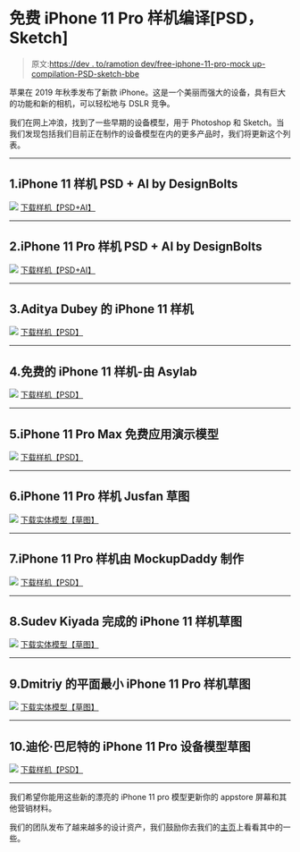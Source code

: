 # 免费 iPhone 11 Pro 样机编译[PSD，Sketch]

> 原文:[https://dev . to/ramotion dev/free-iphone-11-pro-mock up-compilation-PSD-sketch-bbe](https://dev.to/ramotiondev/free-iphone-11-pro-mockup-compilation-psd-sketch-bbe)

苹果在 2019 年秋季发布了新款 iPhone。这是一个美丽而强大的设备，具有巨大的功能和新的相机，可以轻松地与 DSLR 竞争。

我们在网上冲浪，找到了一些早期的设备模型，用于 Photoshop 和 Sketch。当我们发现包括我们目前正在制作的设备模型在内的更多产品时，我们将更新这个列表。

* * *

## 1.iPhone 11 样机 PSD + AI by DesignBolts

[![](img/d3011ff04e664443933ad2def8a73716.png)](https://res.cloudinary.com/practicaldev/image/fetch/s--KwUXVsWs--/c_limit%2Cf_auto%2Cfl_progressive%2Cq_auto%2Cw_880/https://store.ramotion.com/blog/conteimg/2019/09/1_Free-iPhone-11-Mockup-PSD-Ai.jpg) 
[下载样机【PSD+AI】](https://www.designbolts.com/thanks-your-download-is-starting/?dlm-dp-dl=72815)

* * *

## 2.iPhone 11 Pro 样机 PSD + AI by DesignBolts

[![](img/7cf9e000fca563d20ea7e7df1f459c0e.png)](https://res.cloudinary.com/practicaldev/image/fetch/s--o26XAda8--/c_limit%2Cf_auto%2Cfl_progressive%2Cq_auto%2Cw_880/https://store.ramotion.com/blog/conteimg/2019/09/2_Free-iPhone-11-Pro-iPhone-11-Pro-Max-Mockup-PSD-Ai.jpg) 
[下载样机【PSD+AI】](https://www.designbolts.com/download/72817/)

* * *

## 3.Aditya Dubey 的 iPhone 11 样机

[![](img/49a6909494678a89fd544bb906f0a48a.png)](https://res.cloudinary.com/practicaldev/image/fetch/s--y2OE4MPT--/c_limit%2Cf_auto%2Cfl_progressive%2Cq_auto%2Cw_880/https://store.ramotion.com/blog/conteimg/2019/09/3_iPhone_11_Mockups.png) 
[下载样机【PSD】](https://www.dropbox.com/s/n6llmwz7h1hrz01/iPhone%2011%20PSD%20Mockup.zip?dl=0)

* * *

## 4.免费的 iPhone 11 样机-由 Asylab

[![](img/86cac73dea4991061f3fa81acfb3c8e8.png)](https://res.cloudinary.com/practicaldev/image/fetch/s--Z0pRy5RO--/c_limit%2Cf_auto%2Cfl_progressive%2Cq_auto%2Cw_880/https://store.ramotion.com/blog/conteimg/2019/09/4_Frebie_iPhone_11_Mockups.png) 
[下载样机【PSD】](https://www.asylab.com/post/iphone-11-mockup)

* * *

## 5.iPhone 11 Pro Max 免费应用演示模型

[![](img/eb76a9b6af97510f49056a3a1d5f1d27.png)](https://res.cloudinary.com/practicaldev/image/fetch/s--8QqwDs70--/c_limit%2Cf_auto%2Cfl_progressive%2Cq_auto%2Cw_880/https://store.ramotion.com/blog/conteimg/2019/09/5_iPhone-11-Pro-Max-Free-App-Presentation-Mockup-1000x750.png) 
[下载样机【PSD】](https://mockup-world-hq.s3.amazonaws.com/iPhone-11-Pro-Max-Free-App-Presentation-Mockup.zip?AWSAccessKeyId=AKIAIBASNVW2SKQV5JMQ&Expires=1568712662&Signature=cFvuAU1SHqo2okhnmUxQ4%2FPOzfY%3D)

* * *

## 6.iPhone 11 Pro 样机 Jusfan 草图

[![](img/7ef9c1e2e9a58176520f9e0d15bda8bb.png)](https://res.cloudinary.com/practicaldev/image/fetch/s--9zEbS1n---/c_limit%2Cf_auto%2Cfl_progressive%2Cq_auto%2Cw_880/https://store.ramotion.com/blog/conteimg/2019/09/6_iPhone_11_Pro.jpg) 
[下载实体模型【草图】](https://dribbble.com/shots/7141233-Freebie-iPhone-11-Pro-Mockup-Sketch/attachments/3492?mode=download)

* * *

## 7.iPhone 11 Pro 样机由 MockupDaddy 制作

[![](img/035e440a4907c12f57f088c4ecf084ef.png)](https://res.cloudinary.com/practicaldev/image/fetch/s--3u6PbCxF--/c_limit%2Cf_auto%2Cfl_progressive%2Cq_auto%2Cw_880/https://store.ramotion.com/blog/conteimg/2019/09/7_iphone_11_pro_mockup.jpg) 
[下载样机【PSD】](https://www.mockupdaddy.com/download/free-download-iphone-11-pro-mockup/#)

* * *

## 8.Sudev Kiyada 完成的 iPhone 11 样机草图

[![](img/51ed4453b02c9b5c2213ce30a2cd991d.png)](https://res.cloudinary.com/practicaldev/image/fetch/s--Z7aQ0ndT--/c_limit%2Cf_auto%2Cfl_progressive%2Cq_auto%2Cw_880/https://store.ramotion.com/blog/conteimg/2019/09/8_iphone-11-mockup-sudev-kiyada.jpg) 
[下载实体模型【草图】](https://www.sketchappsources.com/resource/download-4100.html)

* * *

## 9.Dmitriy 的平面最小 iPhone 11 Pro 样机草图

[![](img/48d2bed03f0ec26b26d6821b773adc92.png)](https://res.cloudinary.com/practicaldev/image/fetch/s--GiIMHGem--/c_limit%2Cf_auto%2Cfl_progressive%2Cq_auto%2Cw_880/https://store.ramotion.com/blog/conteimg/2019/09/9_iphone-11-pro-mockup-dmitriy-sd.png) 
[下载实体模型【草图】](https://www.sketchappsources.com/resource/download-4099.html)

* * *

## 10.迪伦·巴尼特的 iPhone 11 Pro 设备模型草图

[![](img/b5b858bcfb17f026b59a9611d159ac47.png)](https://res.cloudinary.com/practicaldev/image/fetch/s--lCtc6UeT--/c_limit%2Cf_auto%2Cfl_progressive%2Cq_auto%2Cw_880/https://store.ramotion.com/blog/conteimg/2019/09/10_iphone-11-pro-device-mockup-dylan-barnett.jpg) 
[下载样机【PSD】](https://www.sketchappsources.com/resource/download-4097.html)

* * *

我们希望你能用这些新的漂亮的 iPhone 11 pro 模型更新你的 appstore 屏幕和其他营销材料。

我们的团队发布了越来越多的设计资产，我们鼓励你去我们的[主页](https://store.ramotion.com)上看看其中的一些。